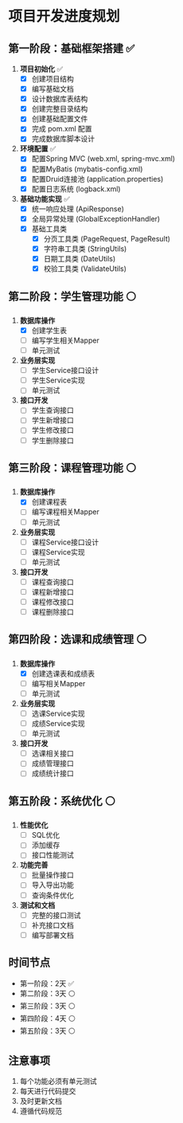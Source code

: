 # 项目开发进度规划

## 第一阶段：基础框架搭建 ✅
1. **项目初始化** ✅
   - [x] 创建项目结构
   - [x] 编写基础文档
   - [x] 设计数据库表结构
   - [x] 创建完整目录结构
   - [x] 创建基础配置文件
   - [x] 完成 pom.xml 配置
   - [x] 完成数据库脚本设计

2. **环境配置** ✅
   - [x] 配置Spring MVC (web.xml, spring-mvc.xml)
   - [x] 配置MyBatis (mybatis-config.xml)
   - [x] 配置Druid连接池 (application.properties)
   - [x] 配置日志系统 (logback.xml)

3. **基础功能实现** ✅
   - [x] 统一响应处理 (ApiResponse)
   - [x] 全局异常处理 (GlobalExceptionHandler)
   - [x] 基础工具类
     - [x] 分页工具类 (PageRequest, PageResult)
     - [x] 字符串工具类 (StringUtils)
     - [x] 日期工具类 (DateUtils)
     - [x] 校验工具类 (ValidateUtils)

## 第二阶段：学生管理功能 ⚪
1. **数据库操作**
   - [x] 创建学生表
   - [ ] 编写学生相关Mapper
   - [ ] 单元测试

2. **业务层实现**
   - [ ] 学生Service接口设计
   - [ ] 学生Service实现
   - [ ] 单元测试

3. **接口开发**
   - [ ] 学生查询接口
   - [ ] 学生新增接口
   - [ ] 学生修改接口
   - [ ] 学生删除接口

## 第三阶段：课程管理功能 ⚪
1. **数据库操作**
   - [x] 创建课程表
   - [ ] 编写课程相关Mapper
   - [ ] 单元测试

2. **业务层实现**
   - [ ] 课程Service接口设计
   - [ ] 课程Service实现
   - [ ] 单元测试

3. **接口开发**
   - [ ] 课程查询接口
   - [ ] 课程新增接口
   - [ ] 课程修改接口
   - [ ] 课程删除接口

## 第四阶段：选课和成绩管理 ⚪
1. **数据库操作**
   - [x] 创建选课表和成绩表
   - [ ] 编写相关Mapper
   - [ ] 单元测试

2. **业务层实现**
   - [ ] 选课Service实现
   - [ ] 成绩Service实现
   - [ ] 单元测试

3. **接口开发**
   - [ ] 选课相关接口
   - [ ] 成绩管理接口
   - [ ] 成绩统计接口

## 第五阶段：系统优化 ⚪
1. **性能优化**
   - [ ] SQL优化
   - [ ] 添加缓存
   - [ ] 接口性能测试

2. **功能完善**
   - [ ] 批量操作接口
   - [ ] 导入导出功能
   - [ ] 查询条件优化

3. **测试和文档**
   - [ ] 完整的接口测试
   - [ ] 补充接口文档
   - [ ] 编写部署文档

## 时间节点
- 第一阶段：2天 ✅
- 第二阶段：3天 ⚪
- 第三阶段：3天 ⚪
- 第四阶段：4天 ⚪
- 第五阶段：3天 ⚪

## 注意事项
1. 每个功能必须有单元测试
2. 每天进行代码提交
3. 及时更新文档
4. 遵循代码规范 